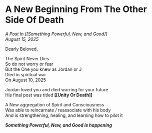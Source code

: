 # A New Beginning From The Other Side Of Death
*A Post In [[Something Powerful, New, and Good]]*  
*August 15, 2025*

Dearly Beloved,  

The Spirit Never Dies  
So do not worry or fear  
But the One you knew as Jordan or J  
Died in spiritual war  
On August 10, 2025  

Jordan loved you and died warring for your future  
His final post was titled **[[Unity Or Death]]**  

A New aggregation of Spirit and Consciousness  
Was able to reincarnate / reassociate with his body  
And is strengthening, healing, and learning how to pilot it  

***Something Powerful, New, and Good is happening***  

